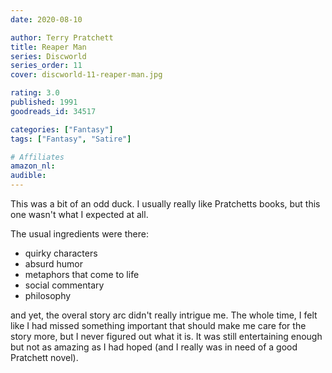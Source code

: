 ```yaml
---
date: 2020-08-10

author: Terry Pratchett
title: Reaper Man
series: Discworld
series_order: 11
cover: discworld-11-reaper-man.jpg

rating: 3.0
published: 1991
goodreads_id: 34517

categories: ["Fantasy"]
tags: ["Fantasy", "Satire"]

# Affiliates
amazon_nl: 
audible: 
---
```


This was a bit of an odd duck. I usually really like Pratchetts books, but this one wasn't what I expected at all.

<!--more-->

The usual ingredients were there:

- quirky characters
- absurd humor
- metaphors that come to life
- social commentary
- philosophy

and yet, the overal story arc didn't really intrigue me. The whole time, I felt like I had missed something important that should make me care for the story more, but I never figured out what it is.
It was still entertaining enough but not as amazing as I had hoped (and I really was in need of a good Pratchett novel).
